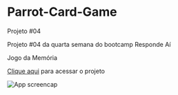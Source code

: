# Parrot-Card-Game
Projeto #04

Projeto #04 da quarta semana do bootcamp Responde Aí

Jogo da Memória

[Clique aqui](https://rafaelbahiense.github.io/Parrot-Card-Game/) para acessar o projeto


![App screencap](https://github.com/Parrot-Card-Game/FoodCamp/blob/master/assets/images/Screencap.png?raw=true)
